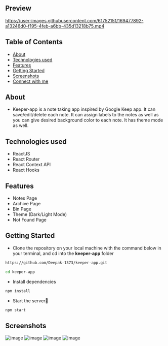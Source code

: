 ## Preview

https://user-images.githubusercontent.com/61752151/169477892-a13246d0-f195-4feb-a6bb-435d13218b75.mp4

## Table of Contents

- [About](#about)
- [Technologies used](#technologies-used)
- [Features](#features)
- [Getting Started](#getting-started)
- [Screenshots](#screenshots)
- [Connect with me](#-connect-with-me)


## About
 - Keeper-app is a note taking app inspired by Google Keep app. It can save/edit/delete each note. It can assign labels to the notes as well as you can give desired background color to each note. It has theme mode as well.
   
## Technologies used
- ReactJS
- React Router
- React Context API
- React Hooks

## Features
<ul>
  <li>Notes Page</li>
  <li>Archive Page</li>
  <li>Bin Page</li>
  <li>Theme (Dark/Light Mode)</li>
  <li>Not Found Page</li>
</ul>

## Getting Started

- Clone the repository on your local machine with the command below in your terminal, and cd into the **keeper-app** folder

```sh
https://github.com/Deepak-1373/keeper-app.git

cd keeper-app
```

- Install dependencies

```sh
npm install
```

- Start the server🚀

```sh
npm start
```

## Screenshots
![image](https://user-images.githubusercontent.com/61752151/170197141-a8d4bcf3-ea73-402c-b4e9-4aa5470b630f.png)
![image](https://user-images.githubusercontent.com/61752151/170197210-1a7b5fe6-0d1e-4a74-81d1-b76c961a7d15.png)
![image](https://user-images.githubusercontent.com/61752151/170197272-a25874ec-3d3c-4309-abdc-c830474c9d50.png)
![image](https://user-images.githubusercontent.com/61752151/170197346-b720b947-f763-4280-928e-b39195e86ec7.png)


